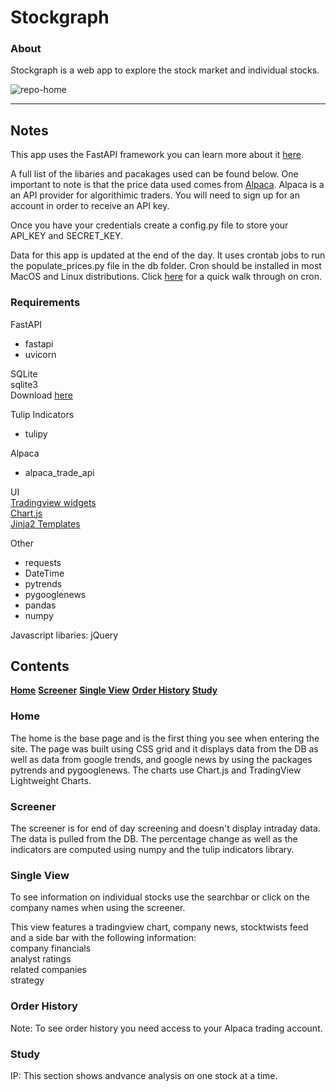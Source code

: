 # Stockgraph

### About

Stockgraph is a web app to explore the stock market and individual stocks.

![repo-home](https://user-images.githubusercontent.com/58534537/116260472-b74fb100-a744-11eb-9ec6-ab247585c8e6.png)

---

## Notes

This app uses the FastAPI framework you can learn more about it [here](https://fastapi.tiangolo.com/).

A full list of the libaries and pacakages used can be found below. One important to note is that the price data
used comes from [Alpaca](https://alpaca.markets/docs/). Alpaca is a an API provider for algorithimic traders. You will need to sign up for an account in order to receive an API key.

Once you have your credentials create a config.py file to store your API_KEY and SECRET_KEY.

Data for this app is updated at the end of the day. It uses crontab jobs to run the populate_prices.py file in the db folder. Cron should be installed in most MacOS and Linux distributions. Click [here](https://www.hostinger.com/tutorials/cron-job) for a quick walk through on cron.

### Requirements

FastAPI<br>

- fastapi <br>
- uvicorn<br>

SQLite<br>
sqlite3 <br>
Download [here](https://www.sqlite.org/download.html)

Tulip Indicators <br>

- tulipy <br>

Alpaca <br>

- alpaca_trade_api <br>

UI <br>
[Tradingview widgets](https://github.com/tradingview/lightweight-charts) <br>
[Chart.js](https://www.chartjs.org/docs/latest/getting-started/) <br>
[Jinja2 Templates](https://fastapi.tiangolo.com/advanced/templates/) <br>

Other <br>

- requests <br>
- DateTime <br>
- pytrends <br>
- pygooglenews <br>
- pandas <br>
- numpy <br>

Javascript libaries:
jQuery

## Contents

**[Home](https://github.com/K-minutti/stockgraph#home)**
**[Screener](https://github.com/K-minutti/stockgraph#screener)**
**[Single View](https://github.com/K-minutti/stockgraph#single-view)**
**[Order History](https://github.com/K-minutti/stockgraph#order-history)**
**[Study](https://github.com/K-minutti/stockgraph#study)**

### Home

The home is the base page and is the first thing you see when entering the site. The page was built using CSS grid and it displays data from the DB as well as data from google trends, and google news by using the packages pytrends and pygooglenews. The charts use Chart.js and TradingView Lightweight Charts.

### Screener

The screener is for end of day screening and doesn't display intraday data. The data is pulled from the DB. The percentage change as well as the indicators are computed using numpy and the tulip indicators library.

### Single View

To see information on individual stocks use the searchbar or click on the company names when using the screener. <br>

This view features a tradingview chart, company news, stocktwists feed and a side bar with the following information:<br>
company financials <br>
analyst ratings <br>
related companies <br>
strategy <br>

### Order History

Note: To see order history you need access to your Alpaca trading account.

### Study

IP: This section shows andvance analysis on one stock at a time.
